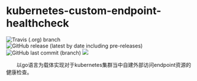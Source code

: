 # kubernetes-custom-endpoint-healthcheck

![Travis (.org) branch](https://img.shields.io/travis/HuaJuanJiang/lecter/master?style=plastic)
![GitHub release (latest by date including pre-releases)](https://img.shields.io/github/v/release/HuaJuanJiang/lecter?include_prereleases&style=plastic)
![GitHub last commit (branch)](https://img.shields.io/github/last-commit/HuaJuanJiang/lecter/master?style=plastic)
![](https://img.shields.io/github/license/HuaJuanJiang/lecter?style=plastic)

&emsp;&emsp;以go语言为载体实现对于kubernetes集群当中自建外部访问endpoint资源的健康检查。


